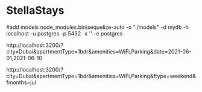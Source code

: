 # StellaStays

#add models
node_modules\.bin\sequelize-auto -o "./models" -d mydb -h localhost -u postgres -p 5432 -x '' -e postgres


http://localhost:3200/?city=Dubai&apartmentType=1bdr&amenities=WiFi,Parking&date=2021-06-01,2021-06-10

http://localhost:3200/?city=Dubai&apartmentType=1bdr&amenities=WiFi,Parking&ftype=weekend&fmonths=jul